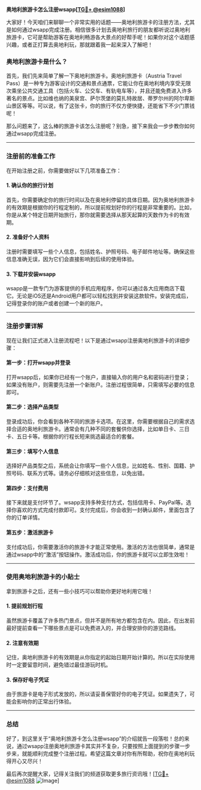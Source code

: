 **奥地利旅游卡怎么注册wsapp[[TG💪+ @esim1088](https://t.me/s/esim1088)]**

大家好！今天咱们来聊聊一个非常实用的话题——奥地利旅游卡的注册方法，尤其是如何通过wsapp完成注册。相信很多计划去奥地利旅行的朋友都听说过奥地利旅游卡，它可是帮助游客在奥地利畅游各大景点的好帮手呢！如果你对这个话题感兴趣，或者正打算去奥地利玩，那就跟着我一起来深入了解吧！

### 奥地利旅游卡是什么？

首先，我们先来简单了解一下奥地利旅游卡。奥地利旅游卡（Austria Travel Pass）是一种专为游客设计的交通和景点通票，它能让你在奥地利境内享受无限次乘坐公共交通工具（包括火车、公交车、有轨电车等），并且还能免费进入许多著名的景点。比如维也纳的美泉宫、萨尔茨堡的莫扎特故居、蒂罗尔州的阿尔卑斯山景区等等。可以说，有了这张卡，你的旅行不仅方便快捷，还能省下不少门票钱呢！

那么问题来了，这么棒的旅游卡该怎么注册呢？别急，接下来我会一步步教你如何通过wsapp完成注册。

---

### 注册前的准备工作

在开始注册之前，你需要做好以下几项准备工作：

#### 1. 确认你的旅行计划
首先，你需要确定你的旅行时间以及在奥地利停留的具体日期。因为奥地利旅游卡的有效期是根据你的行程定制的，所以提前规划好你的行程是非常重要的。比如，你是从某个特定日期开始旅行，那你就需要选择从那天起算的天数作为卡的有效期。

#### 2. 准备好个人资料
注册时需要填写一些个人信息，包括姓名、护照号码、电子邮件地址等。确保这些信息准确无误，因为它们会直接影响到后续的使用体验。

#### 3. 下载并安装wsapp
wsapp是一款专门为游客提供的手机应用程序，你可以通过各大应用商店下载它。无论是iOS还是Android用户都可以轻松找到并安装这款软件。安装完成后，记得登录你的账户或者创建一个新的账户。

---

### 注册步骤详解

现在让我们正式进入注册流程吧！以下是通过wsapp注册奥地利旅游卡的详细步骤：

#### 第一步：打开wsapp并登录
打开wsapp后，如果你已经有一个账户，直接输入你的用户名和密码进行登录；如果没有账户，则需要先注册一个新账户。注册过程很简单，只需填写必要的信息即可。

#### 第二步：选择产品类型
登录成功后，你会看到各种不同的旅游卡选项。在这里，你需要根据自己的需求选择合适的奥地利旅游卡。通常会有几种不同的套餐供你选择，比如单日卡、三日卡、五日卡等。根据你的行程长短来挑选最适合的套餐。

#### 第三步：填写个人信息
选择好产品类型之后，系统会让你填写一些个人信息，比如姓名、性别、国籍、护照号码、联系方式等。请务必仔细核对这些信息，以免出错。

#### 第四步：支付费用
接下来就是支付环节了。wsapp支持多种支付方式，包括信用卡、PayPal等。选择你喜欢的方式完成付款即可。支付完成后，你会收到一封确认邮件，里面包含了你的订单详情。

#### 第五步：激活旅游卡
支付成功后，你需要激活你的旅游卡才能正常使用。激活的方法也很简单，通常是通过wsapp中的“激活”按钮操作。激活成功后，你的旅游卡就可以立即生效啦！

---

### 使用奥地利旅游卡的小贴士

拿到旅游卡之后，还有一些小技巧可以帮助你更好地利用它哦！

#### 1. 提前规划行程
虽然旅游卡覆盖了许多热门景点，但并不是所有地方都包含在内。因此，在出发前最好提前查看一下哪些景点是可以免费进入的，并合理安排你的游览路线。

#### 2. 注意有效期
记住，奥地利旅游卡的有效期是从你指定的起始日期开始计算的。所以在实际使用时一定要留意时间，避免错过最佳游玩时机。

#### 3. 保存好电子凭证
由于旅游卡是电子形式发放的，所以请妥善保管好你的电子凭证。如果遗失了，可能会影响你的正常出行体验。

---

### 总结

好了，到这里关于“奥地利旅游卡怎么注册wsapp”的介绍就告一段落啦！总的来说，通过wsapp注册奥地利旅游卡其实并不复杂，只要按照上面提到的步骤一步步来，就能顺利完成整个注册过程。希望这篇文章对你有所帮助，祝你在奥地利玩得开心又尽兴！

最后再次提醒大家，记得关注我们的频道获取更多旅行资讯哦！[[TG💪+ @esim1088](https://t.me/s/esim1088) ![Image](https://i.postimg.cc/4NQfJmqS/Snipaste-2025-05-13-00-14-12.png)]